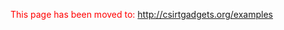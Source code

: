 <font color='red'>This page has been moved to: <a href='http://csirtgadgets.org/examples'>http://csirtgadgets.org/examples</a></font>
